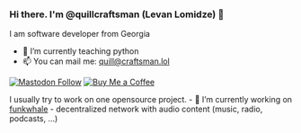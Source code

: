 ### Hi there. I'm @quillcraftsman (Levan Lomidze) 👋

I am software developer from Georgia
- 🌱 I’m currently teaching python
- 📫 You can mail me: [quill@craftsman.lol](mailto:quill@craftsman.lol)

[![Mastodon Follow](https://img.shields.io/mastodon/follow/111544501774226528?domain=https%3A%2F%2Ftechhub.social&label=Mastodon&style=for-the-badge)](https://techhub.social/@craftsman)
[![Buy Me a Coffee](https://img.shields.io/badge/Buy%20Me%20A%20Coffee-FFDD00.svg?style=for-the-badge&logo=Buy-Me-A-Coffee&logoColor=black)](https://www.buymeacoffee.com/craftsman)

I usually try to work on one opensource project. - 🔭 I’m currently working on [funkwhale](https://www.funkwhale.audio/) - decentralized network with audio content (music, radio, podcasts, ...)

<!--
**quillcraftsman/quillcraftsman** is a ✨ _special_ ✨ repository because its `README.md` (this file) appears on your GitHub profile.

Here are some ideas to get you started:

- 🔭 I’m currently working on ...
- 🌱 I’m currently learning ...
- 👯 I’m looking to collaborate on ...
- 🤔 I’m looking for help with ...
- 💬 Ask me about ...
- 📫 How to reach me: ...
- 😄 Pronouns: ...
- ⚡ Fun fact: ...
-->


